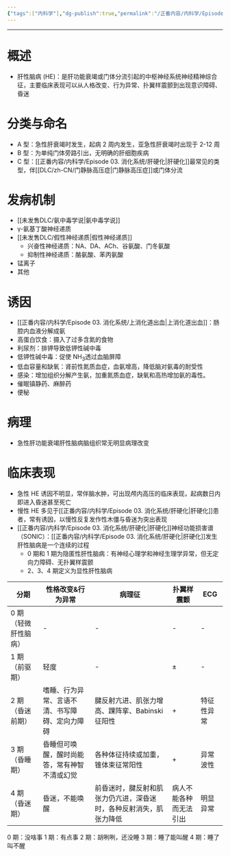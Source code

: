 ```yaml
---
{"tags":["内科学"],"dg-publish":true,"permalink":"/正番内容/内科学/Episode 03. 消化系统/肝性脑病/","dgPassFrontmatter":true}
---
```


---
# 概述
+ 肝性脑病 (HE)：是肝功能衰竭或门体分流引起的中枢神经系统神经精神综合征，主要临床表现可以从人格改变、行为异常、扑翼样震颤到出现意识障碍、昏迷
# 分类与命名
+ A 型：急性肝衰竭时发生，起病 2 周内发生，亚急性肝衰竭时出现于 2-12 周
+ B 型：为单纯门体旁路引出，无明确的肝细胞疾病
+ C 型：[[正番内容/内科学/Episode 03. 消化系统/肝硬化\|肝硬化]]最常见的类型，伴[[DLC/zh-CN/门静脉高压症\|门静脉高压症]]或门体分流
# 发病机制
+ [[未发售DLC/氨中毒学说\|氨中毒学说]]
+ γ-氨基丁酸神经递质
+ [[未发售DLC/假性神经递质\|假性神经递质]]
	+ 兴奋性神经递质：NA、DA、ACh、谷氨酸、门冬氨酸
	+ 抑制性神经递质：酪氨酸、苯丙氨酸
+ 锰离子
+ 其他
# 诱因
+ [[正番内容/内科学/Episode 03. 消化系统/上消化道出血\|上消化道出血]]：肠腔内血液分解成氨
+ 高蛋白饮食：摄入了过多含氮的食物
+ 利尿剂：排钾导致低钾性碱中毒
+ 低钾性碱中毒：促使 NH<sub>3</sub>透过血脑屏障
+ 低血容量和缺氧：肾前性氮质血症，血氨增高，降低脑对氨毒的耐受性
+ 感染：增加组织分解产生氨，加重氮质血症，缺氧和高热增加氨的毒性。
+ 催眠镇静药、麻醉药
+ 便秘
# 病理
+ 急性肝功能衰竭肝性脑病脑组织常无明显病理改变
# 临床表现
+ 急性 HE 诱因不明显，常伴脑水肿，可出现颅内高压的临床表现，起病数日内即进入昏迷甚至死亡
+ 慢性 HE 多见于[[正番内容/内科学/Episode 03. 消化系统/肝硬化\|肝硬化]]患者，常有诱因，以慢性反复发作性木僵与昏迷为突出表现
+ [[正番内容/内科学/Episode 03. 消化系统/肝硬化\|肝硬化]]神经功能损害谱（SONIC）：[[正番内容/内科学/Episode 03. 消化系统/肝硬化\|肝硬化]]发生肝性脑病是一个连续的过程
	+ 0 期和 1 期为隐匿性肝性脑病：有神经心理学和神经生理学异常，但无定向力障碍、无扑翼样震颤
	+ 2、3、4 期定义为显性肝性脑病

| 分期                 | 性格改变&行为异常                              | 病理征                                                             | 扑翼样震颤             | ECG        |
| -------------------- | ---------------------------------------------- | ------------------------------------------------------------------ | ---------------------- | ---------- |
| 0 期（轻微肝性脑病） | -                                              | -                                                                  | -                      | -          |
| 1 期（前驱期）       | 轻度                                           | -                                                                  | ±                      | -          |
| 2 期（昏迷前期）     | 嗜睡、行为异常、言语不清、书写障碍、定向力障碍 | 腱反射亢进、肌张力增高、踝阵挛、Babinski 征阳性                    | +                      | 特征性异常 |
| 3 期（昏睡期）       | 昏睡但可唤醒，醒时尚能答，常有神智不清或幻觉   | 各种体征持续或加重，锥体束征常阳性                                 | +                      | 异常波性   |
| 4 期（昏迷期）       | 昏迷，不能唤醒                                 | 前昏迷时，腱反射和肌张力仍亢进，深昏迷时，各种反射消失，肌张力降低 | 病人不能各种而无法引出 | 明显异常   | 

0 期：没啥事
1 期：有点事
2 期：胡咧咧，还没睡
3 期：睡了能叫醒
4 期：睡了叫不醒